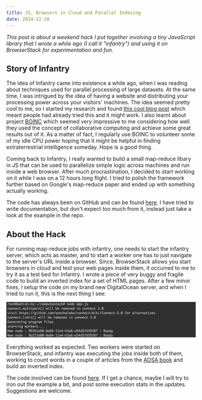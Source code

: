 ```yaml
---
title: JS, Browsers in Cloud and Parallel Indexing
date: 2014-12-28
---
```


*This post is about a weekend hack I put together involving a tiny JavaScript library that I wrote a while ago (I call it "infantry") and using it on BrowserStack for experimentation and fun.*

## Story of Infantry

The idea of Infantry came into existence a while ago, when I was reading about techniques used for parallel processing of large datasets. At the same time, I was intrigued by the idea of having a website and distributing your processing power across your visitors' machines. The idea seemed pretty cool to me, so I started my research and found [this cool blog post](https://www.igvita.com/2009/03/03/collaborative-map-reduce-in-the-browser/) which meant people had already tried this and it might work. I also learnt about project [BOINC](http://boinc.berkeley.edu/) which seemed very impressive to me considering how well they used the concept of collaborative computing and achieve some great results out of it. As a matter of fact, I regularly use BOINC to volunteer some of my idle CPU power hoping that it might be helpful in finding extraterrestrial intelligence someday. Hope is a good thing.

Coming back to Infantry, I really wanted to build a small map-reduce libary in JS that can be used to parallelize simple logic across machines and run inside a web browser. After much procrastination, I decided to start working on it while I was on a 12 hours long flight. I tried to polish the framework further based on Google's map-reduce paper and ended up with something actually working.

The code has always been on GitHub and can be found [here](https://github.com/dash1291/infantry). I have tried to write documentation, but don't expect too much from it, instead just take a look at the example in the repo.

## About the Hack

For running map-reduce jobs with infantry, one needs to start the infantry server, which acts as master, and to start a worker one has to just navigate to the server's URL inside a browser. Since, BrowserStack allows you start browsers in cloud and test your web pages inside them, it occurred to me to try it as a test bed for Infantry. I wrote a piece of very buggy and fragile code to build an inverted index for a set of HTML pages. After a few minor fixes, I setup the code on my brand new DigitalOcean server, and when I tried to run it, this is the next thing I see:

![Screenshot](./infantry_scr.png)

Everything worked as expected. Two workers were started on BrowserStack, and infantry was executing the jobs inside both of them, working to count words in a couple of articles from the [AOSA book](http://aosabook.org/en/index.html) and build an inverted index.

The code involved can be found [here](https://github.com/dash1291/browserstack-infantry). If I get a chance, maybe I will try to iron out the example a bit, and post some execution stats in the updates. Suggestions are welcome.

